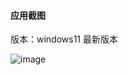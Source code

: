 #### 应用截图



版本：windows11 最新版本




![image](https://github.com/msfm2018/WinBarDock_startx/blob/v0.1/img/startx.png)




